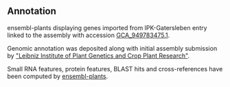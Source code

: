 **Annotation**
----------

ensembl-plants displaying genes imported from IPK-Gatersleben entry linked to the assembly with accession [GCA\_949783475.1](http://www.ebi.ac.uk/ena/data/view/GCA_949783475.1).

Genomic annotation was deposited along with initial assembly submission by ["Leibniz Institute of Plant Genetics and Crop Plant Research"](https://www.ipk-gatersleben.de/en/).

Small RNA features, protein features, BLAST hits and cross-references have been
computed by [ensembl-plants](https://plants.ensembl.org/info/genome/annotation/index.html).
